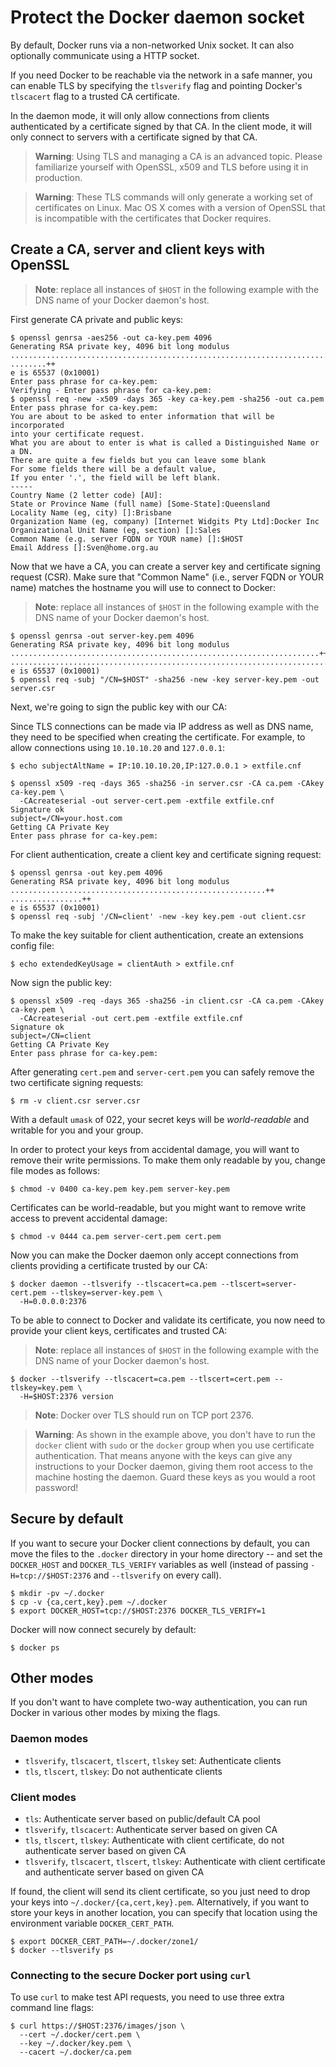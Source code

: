 <!--[metadata]>
+++
title = "Protect the Docker daemon socket"
description = "How to setup and run Docker with HTTPS"
keywords = ["docker, docs, article, example, https, daemon, tls, ca,  certificate"]
[menu.engine]
parent = "smn_administrate_eng"
weight = 5
+++
<![end-metadata]-->

# Protect the Docker daemon socket

By default, Docker runs via a non-networked Unix socket. It can also
optionally communicate using a HTTP socket.

If you need Docker to be reachable via the network in a safe manner, you can
enable TLS by specifying the `tlsverify` flag and pointing Docker's
`tlscacert` flag to a trusted CA certificate.

In the daemon mode, it will only allow connections from clients
authenticated by a certificate signed by that CA. In the client mode,
it will only connect to servers with a certificate signed by that CA.

> **Warning**:
> Using TLS and managing a CA is an advanced topic. Please familiarize yourself
> with OpenSSL, x509 and TLS before using it in production.

> **Warning**:
> These TLS commands will only generate a working set of certificates on Linux.
> Mac OS X comes with a version of OpenSSL that is incompatible with the
> certificates that Docker requires.

## Create a CA, server and client keys with OpenSSL

> **Note**: replace all instances of `$HOST` in the following example with the
> DNS name of your Docker daemon's host.

First generate CA private and public keys:

    $ openssl genrsa -aes256 -out ca-key.pem 4096
    Generating RSA private key, 4096 bit long modulus
    ............................................................................................................................................................................................++
    ........++
    e is 65537 (0x10001)
    Enter pass phrase for ca-key.pem:
    Verifying - Enter pass phrase for ca-key.pem:
    $ openssl req -new -x509 -days 365 -key ca-key.pem -sha256 -out ca.pem
    Enter pass phrase for ca-key.pem:
    You are about to be asked to enter information that will be incorporated
    into your certificate request.
    What you are about to enter is what is called a Distinguished Name or a DN.
    There are quite a few fields but you can leave some blank
    For some fields there will be a default value,
    If you enter '.', the field will be left blank.
    -----
    Country Name (2 letter code) [AU]:
    State or Province Name (full name) [Some-State]:Queensland
    Locality Name (eg, city) []:Brisbane
    Organization Name (eg, company) [Internet Widgits Pty Ltd]:Docker Inc
    Organizational Unit Name (eg, section) []:Sales
    Common Name (e.g. server FQDN or YOUR name) []:$HOST
    Email Address []:Sven@home.org.au

Now that we have a CA, you can create a server key and certificate
signing request (CSR). Make sure that "Common Name" (i.e., server FQDN or YOUR
name) matches the hostname you will use to connect to Docker:

> **Note**: replace all instances of `$HOST` in the following example with the
> DNS name of your Docker daemon's host.

    $ openssl genrsa -out server-key.pem 4096
    Generating RSA private key, 4096 bit long modulus
    .....................................................................++
    .................................................................................................++
    e is 65537 (0x10001)
    $ openssl req -subj "/CN=$HOST" -sha256 -new -key server-key.pem -out server.csr

Next, we're going to sign the public key with our CA:

Since TLS connections can be made via IP address as well as DNS name, they need
to be specified when creating the certificate. For example, to allow connections
using `10.10.10.20` and `127.0.0.1`:

    $ echo subjectAltName = IP:10.10.10.20,IP:127.0.0.1 > extfile.cnf

    $ openssl x509 -req -days 365 -sha256 -in server.csr -CA ca.pem -CAkey ca-key.pem \
      -CAcreateserial -out server-cert.pem -extfile extfile.cnf
    Signature ok
    subject=/CN=your.host.com
    Getting CA Private Key
    Enter pass phrase for ca-key.pem:

For client authentication, create a client key and certificate signing
request:

    $ openssl genrsa -out key.pem 4096
    Generating RSA private key, 4096 bit long modulus
    .........................................................++
    ................++
    e is 65537 (0x10001)
    $ openssl req -subj '/CN=client' -new -key key.pem -out client.csr

To make the key suitable for client authentication, create an extensions
config file:

    $ echo extendedKeyUsage = clientAuth > extfile.cnf

Now sign the public key:

    $ openssl x509 -req -days 365 -sha256 -in client.csr -CA ca.pem -CAkey ca-key.pem \
      -CAcreateserial -out cert.pem -extfile extfile.cnf
    Signature ok
    subject=/CN=client
    Getting CA Private Key
    Enter pass phrase for ca-key.pem:

After generating `cert.pem` and `server-cert.pem` you can safely remove the
two certificate signing requests:

    $ rm -v client.csr server.csr

With a default `umask` of 022, your secret keys will be *world-readable* and
writable for you and your group.

In order to protect your keys from accidental damage, you will want to remove their
write permissions. To make them only readable by you, change file modes as follows:

    $ chmod -v 0400 ca-key.pem key.pem server-key.pem

Certificates can be world-readable, but you might want to remove write access to
prevent accidental damage:

    $ chmod -v 0444 ca.pem server-cert.pem cert.pem

Now you can make the Docker daemon only accept connections from clients
providing a certificate trusted by our CA:

    $ docker daemon --tlsverify --tlscacert=ca.pem --tlscert=server-cert.pem --tlskey=server-key.pem \
      -H=0.0.0.0:2376

To be able to connect to Docker and validate its certificate, you now
need to provide your client keys, certificates and trusted CA:

> **Note**: replace all instances of `$HOST` in the following example with the
> DNS name of your Docker daemon's host.

    $ docker --tlsverify --tlscacert=ca.pem --tlscert=cert.pem --tlskey=key.pem \
      -H=$HOST:2376 version

> **Note**:
> Docker over TLS should run on TCP port 2376.

> **Warning**:
> As shown in the example above, you don't have to run the `docker` client
> with `sudo` or the `docker` group when you use certificate authentication.
> That means anyone with the keys can give any instructions to your Docker
> daemon, giving them root access to the machine hosting the daemon. Guard
> these keys as you would a root password!

## Secure by default

If you want to secure your Docker client connections by default, you can move
the files to the `.docker` directory in your home directory -- and set the
`DOCKER_HOST` and `DOCKER_TLS_VERIFY` variables as well (instead of passing
`-H=tcp://$HOST:2376` and `--tlsverify` on every call).

    $ mkdir -pv ~/.docker
    $ cp -v {ca,cert,key}.pem ~/.docker
    $ export DOCKER_HOST=tcp://$HOST:2376 DOCKER_TLS_VERIFY=1

Docker will now connect securely by default:

    $ docker ps

## Other modes

If you don't want to have complete two-way authentication, you can run
Docker in various other modes by mixing the flags.

### Daemon modes

 - `tlsverify`, `tlscacert`, `tlscert`, `tlskey` set: Authenticate clients
 - `tls`, `tlscert`, `tlskey`: Do not authenticate clients

### Client modes

 - `tls`: Authenticate server based on public/default CA pool
 - `tlsverify`, `tlscacert`: Authenticate server based on given CA
 - `tls`, `tlscert`, `tlskey`: Authenticate with client certificate, do not
   authenticate server based on given CA
 - `tlsverify`, `tlscacert`, `tlscert`, `tlskey`: Authenticate with client
   certificate and authenticate server based on given CA

If found, the client will send its client certificate, so you just need
to drop your keys into `~/.docker/{ca,cert,key}.pem`. Alternatively,
if you want to store your keys in another location, you can specify that
location using the environment variable `DOCKER_CERT_PATH`.

    $ export DOCKER_CERT_PATH=~/.docker/zone1/
    $ docker --tlsverify ps

### Connecting to the secure Docker port using `curl`

To use `curl` to make test API requests, you need to use three extra command line
flags:

    $ curl https://$HOST:2376/images/json \
      --cert ~/.docker/cert.pem \
      --key ~/.docker/key.pem \
      --cacert ~/.docker/ca.pem
